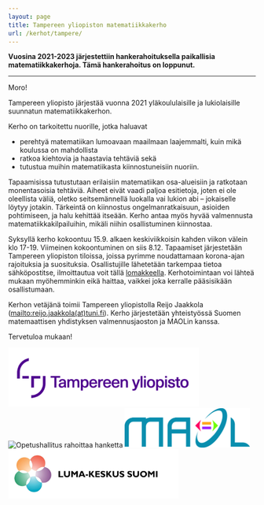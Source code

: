 ```yaml
---
layout: page
title: Tampereen yliopiston matematiikkakerho
url: /kerhot/tampere/
---
```


**Vuosina 2021-2023 järjestettiin hankerahoituksella paikallisia matematiikkakerhoja. Tämä hankerahoitus on loppunut.**

----------

Moro!

Tampereen yliopisto järjestää vuonna 2021 yläkoululaisille ja lukiolaisille
suunnatun matematiikkakerhon.


Kerho on tarkoitettu nuorille, jotka haluavat

- perehtyä matematiikan lumoavaan maailmaan
  laajemmalti, kuin mikä koulussa on mahdollista
- ratkoa kiehtovia ja haastavia tehtäviä sekä
- tutustua muihin matematiikasta kiinnostuneisiin nuoriin.

Tapaamisissa tutustutaan erilaisiin matematiikan osa-alueisiin
ja ratkotaan monentasoisia tehtäviä. Aiheet eivät vaadi paljoa esitietoja,
joten ei ole oleellista väliä, oletko seitsemännellä luokalla vai lukion abi&nbsp;&ndash;
jokaiselle löytyy jotakin.  Tärkeintä on kiinnostus ongelmanratkaisuun,
asioiden pohtimiseen, ja halu kehittää itseään.  Kerho antaa myös hyvää
valmennusta matematiikkakilpailuihin, mikäli niihin osallistuminen kiinnostaa.

Syksyllä kerho kokoontuu 15.9. alkaen keskiviikkoisin kahden viikon välein klo 17-19. Viimeinen kokoontuminen on siis 8.12. Tapaamiset järjestetään Tampereen yliopiston tiloissa, joissa pyrimme noudattamaan korona-ajan rajoituksia ja suosituksia. Osallistujille lähetetään tarkempaa tietoa sähköpostitse, ilmoittautua voit tällä [lomakkeella](https://forms.office.com/Pages/ResponsePage.aspx?id=r0Rp-nzM2EyRVMARMnmJEIF62OEBjZpNoceLiQDYoKdUNFpYVkhWTU5INVJUQUYzV0NTVVEzNjkzTS4u). Kerhotoimintaan voi lähteä mukaan myöhemminkin eikä haittaa, vaikkei joka kerralle pääsisikään osallistumaan.

Kerhon vetäjänä toimii Tampereen yliopistolla Reijo Jaakkola
(<mailto:reijo.jaakkola(at)tuni.fi>).  Kerho järjestetään yhteistyössä Suomen
matemaattisen yhdistyksen valmennusjaoston ja MAOLin kanssa.

Tervetuloa mukaan!

<div id="logopalkki">
<img src="/kuvat/tau-logo-fin.png" alt="Tampereen Yliopisto" height="120"/>
<img src="/kuvat/oph.png" alt="Opetushallitus rahoittaa hanketta" height="100"/>
<img src="/kuvat/maol.jpg" alt="MAOL" height="80"/>
<img src="/kuvat/lumakeskus.jpg" alt="LUMA-keskus Suomi" height="100"/>
</div>
